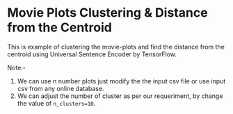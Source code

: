 # Movie Plots Clustering & Distance from the Centroid

This is example of clustering the movie-plots and find the distance from the centroid using Universal Sentence Encoder by TensorFlow.

Note:-
1) We can use n number plots just modify the the input csv file or use input csv from any online database.
2) We can adjust the number of cluster as per our requeriment, by change the value of `n_clusters=10`.
